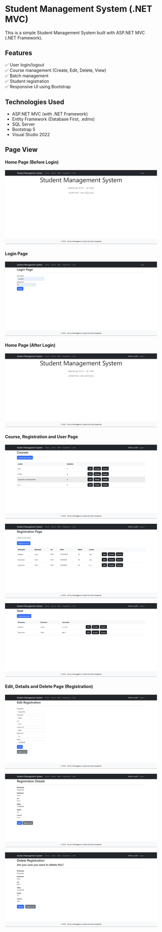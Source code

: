 
# Student Management System (.NET MVC)

This is a simple Student Management System built with ASP.NET MVC (.NET Framework).

## Features

✅ User login/logout  
✅ Course management (Create, Edit, Delete, View)  
✅ Batch management  
✅ Student registration  
✅ Responsive UI using Bootstrap 

## Technologies Used

- ASP.NET MVC (with .NET Framework)  
- Entity Framework (Database First, .edmx)  
- SQL Server  
- Bootstrap 5  
- Visual Studio 2022

## Page View

#### Home Page (Before Login)
![Home Page](screenshots/homebefore.png)

#### Login Page
![Login Page](screenshots/login.png)

#### Home Page (After Login)
![Home Page](screenshots/homeafter.png)

#### Course, Registration and User Page
![Course Page](screenshots/course.png)


![Registration Page](screenshots/registration.png)

![User Page](screenshots/user.png)

#### Edit, Details and Delete Page (Registration)
![Edit Registration ](screenshots/editregistration.png)

![Registration Details ](screenshots/detailsregistration.png)

![Delete Registration](screenshots/deleteregistration.png)




